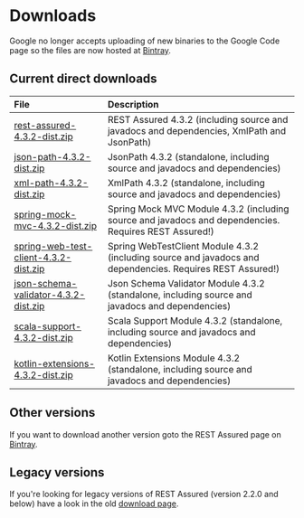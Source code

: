 # Downloads #

Google no longer accepts uploading of new binaries to the Google Code page so the files are now hosted at [Bintray](https://bintray.com/johanhaleby/generic/rest-assured).

## Current direct downloads ##
| File | Description |
|:-----|:------------|
| [rest-assured-4.3.2-dist.zip](http://dl.bintray.com/johanhaleby/generic/rest-assured-4.3.2-dist.zip)  |   REST Assured 4.3.2 (including source and javadocs and dependencies, XmlPath and JsonPath) |
| [json-path-4.3.2-dist.zip](http://dl.bintray.com/johanhaleby/generic/json-path-4.3.2-dist.zip)  | JsonPath 4.3.2 (standalone, including source and javadocs and dependencies) |
| [xml-path-4.3.2-dist.zip](http://dl.bintray.com/johanhaleby/generic/xml-path-4.3.2-dist.zip)  | XmlPath 4.3.2 (standalone, including source and javadocs and dependencies) |
| [spring-mock-mvc-4.3.2-dist.zip](http://dl.bintray.com/johanhaleby/generic/spring-mock-mvc-4.3.2-dist.zip)  | Spring Mock MVC Module 4.3.2 (including source and javadocs and dependencies. Requires REST Assured!)  |
| [spring-web-test-client-4.3.2-dist.zip](http://dl.bintray.com/johanhaleby/generic/spring-web-test-client-4.3.2-dist.zip)  | Spring WebTestClient Module 4.3.2 (including source and javadocs and dependencies. Requires REST Assured!)  |
| [json-schema-validator-4.3.2-dist.zip](http://dl.bintray.com/johanhaleby/generic/json-schema-validator-4.3.2-dist.zip)  | Json Schema Validator Module 4.3.2 (standalone, including source and javadocs and dependencies)  |
| [scala-support-4.3.2-dist.zip](http://dl.bintray.com/johanhaleby/generic/scala-support-4.3.2-dist.zip)  | Scala Support Module 4.3.2 (standalone, including source and javadocs and dependencies)  |
| [kotlin-extensions-4.3.2-dist.zip](http://dl.bintray.com/johanhaleby/generic/kotlin-extensions-4.3.2-dist.zip)  | Kotlin Extensions Module 4.3.2 (standalone, including source and javadocs and dependencies)  |

## Other versions ##
If you want to download another version goto the REST Assured page on [Bintray](https://bintray.com/johanhaleby/generic/rest-assured).

## Legacy versions ##
If you're looking for legacy versions of REST Assured (version 2.2.0 and below) have a look in the old  <a href='https://code.google.com/p/rest-assured/downloads/list?can=1&q=&colspec=Filename+Summary+Uploaded+ReleaseDate+Size+DownloadCount'>download page</a>.
